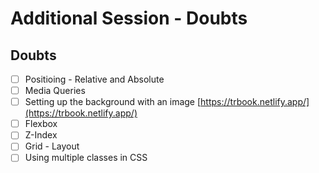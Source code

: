 # Additional Session - Doubts

## Doubts

- [ ] Positioing - Relative and Absolute  
- [ ] Media Queries  
- [ ] Setting up the background with an image [https://trbook.netlify.app/](https://trbook.netlify.app/)    
- [ ] Flexbox  
- [ ] Z-Index
- [ ] Grid - Layout  
- [ ] Using multiple classes in CSS
